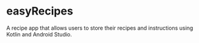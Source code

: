 # easyRecipes
A recipe app that allows users to store their recipes and instructions using Kotlin and Android Studio.
